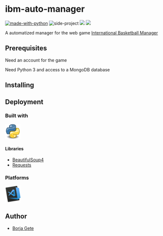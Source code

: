 # ibm-auto-manager

[![made-with-python](https://img.shields.io/badge/Made%20with-Python-1f425f.svg)](https://www.python.org/)
![side-project](https://img.shields.io/badge/Project-Personal-blue.svg)
![](https://img.shields.io/badge/Maintained-Yes-green.svg)
![](https://img.shields.io/badge/Status-In_Progress-blue.svg)

A automatized manager for the web game [International Basketball Manager](http://es.ibasketmanager.com)

## Prerequisites

Need an account for the game

Need Python 3 and access to a MongoDB database

## Installing

## Deployment
### Built with
<a href="https://www.python.org/">
<img src="https://raw.githubusercontent.com/BorjaG90/media/master/img/logos/python.png" width=50 alt="Python3">
</a>

#### Libraries
* [BeautifulSoup4](https://www.crummy.com/software/BeautifulSoup/)
* [Requests](http://docs.python-requests.org/en/master/)

### Platforms
<a href="https://code.visualstudio.com/"><img src="https://raw.githubusercontent.com/BorjaG90/media/master/img/logos/vscode.png" width=50 alt="VSCode"></a>

## Author
* [Borja Gete](https://github.com/BorjaG90)